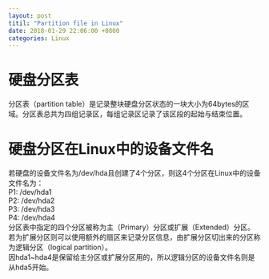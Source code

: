 ```yaml
---
layout: post
titil: "Partition file in Linux"
date: 2018-01-29 22:06:00 +0800
categories: Linux
---
```

# 硬盘分区表
分区表（partition table）是记录整块硬盘分区状态的一块大小为64bytes的区域。分区表总共为四组记录区，每组记录区记录了该区段的起始与结束位置。

# 硬盘分区在Linux中的设备文件名
若硬盘的设备文件名为/dev/hda且创建了4个分区，则这4个分区在Linux中的设备文件名为：  
  P1: /dev/hda1  
  P2: /dev/hda2  
  P3: /dev/hda3  
  P4: /dev/hda4  
分区表中指定的四个分区被称为主（Primary）分区或扩展（Extended）分区。若为扩展分区则可以使用额外的扇区来记录分区信息，由扩展分区切出来的分区称为逻辑分区（logical partition）。  
因hda1~hda4是保留给主分区或扩展分区用的，所以逻辑分区的设备文件名则是从hda5开始。
